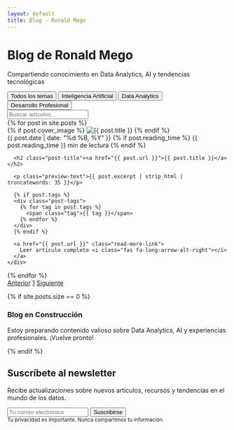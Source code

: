```yaml
---
layout: default
title: Blog - Ronald Mego
---
```


<div class="professional-banner smaller">
  <div class="banner-content">
    <h1>Blog de Ronald Mego</h1>
    <p class="tagline">Compartiendo conocimiento en Data Analytics, AI y tendencias tecnológicas</p>
  </div>
</div>

<div class="blog-filters">
  <div class="container">
    <div class="filter-buttons">
      <button class="filter-btn active" data-filter="all">Todos los temas</button>
      <button class="filter-btn" data-filter="ai">Inteligencia Artificial</button>
      <button class="filter-btn" data-filter="data-analytics">Data Analytics</button>
      <button class="filter-btn" data-filter="career">Desarrollo Profesional</button>
    </div>
    <div class="search-container">
      <input type="text" id="blog-search" class="search-input" placeholder="Buscar artículos...">
      <i class="fas fa-search search-icon"></i>
    </div>
  </div>
</div>

<div class="posts-container">
  {% for post in site.posts %}
  <article class="post-preview" 
    {% if post.tags contains "AI" or post.tags contains "Machine Learning" or post.tags contains "Artificial Intelligence" or post.tags contains "NLP" or post.tags contains "RAG" or post.tags contains "LLM" %}
      data-category="ai"
    {% elsif post.tags contains "Career Development" or post.tags contains "Industry Trends" or post.tags contains "Tech Education" %}
      data-category="career"
    {% else %}
      data-category="data-analytics"
    {% endif %}
    data-title="{{ post.title | downcase }}"
    data-tags="{{ post.tags | join: ' ' | downcase }}"
  >
    <div class="post-cover">
      {% if post.cover_image %}
        <img src="{{ post.cover_image }}" alt="{{ post.title }}" loading="lazy">
      {% endif %}
    </div>
    <div class="post-content-preview">
      <div class="post-meta">
        <span class="post-date">
          <i class="far fa-calendar-alt"></i>
          {{ post.date | date: "%d %B, %Y" }}
        </span>
        {% if post.reading_time %}
          <span class="reading-time">
            <i class="far fa-clock"></i>
            {{ post.reading_time }} min de lectura
          </span>
        {% endif %}
      </div>
      
      <h2 class="post-title"><a href="{{ post.url }}">{{ post.title }}</a></h2>
      
      <p class="preview-text">{{ post.excerpt | strip_html | truncatewords: 35 }}</p>
      
      {% if post.tags %}
      <div class="post-tags">
        {% for tag in post.tags %}
          <span class="tag">{{ tag }}</span>
        {% endfor %}
      </div>
      {% endif %}
      
      <a href="{{ post.url }}" class="read-more-link">
        Leer artículo completo <i class="fas fa-long-arrow-alt-right"></i>
      </a>
    </div>
  </article>
  {% endfor %}
</div>

<div class="pagination">
  <div class="pagination-links">
    <a href="#" class="pagination-link disabled"><i class="fas fa-chevron-left"></i> Anterior</a>
    <a href="#" class="pagination-link active">1</a>
    <a href="#" class="pagination-link disabled">Siguiente <i class="fas fa-chevron-right"></i></a>
  </div>
</div>

{% if site.posts.size == 0 %}
<div class="section-message">
  <i class="fas fa-pen-fancy"></i>
  <h3>Blog en Construcción</h3>
  <p>Estoy preparando contenido valioso sobre Data Analytics, AI y experiencias profesionales. ¡Vuelve pronto!</p>
</div>
{% endif %}

<div class="newsletter-signup">
  <div class="container">
    <div class="newsletter-content">
      <div class="newsletter-info">
        <h2>Suscríbete al newsletter</h2>
        <p>Recibe actualizaciones sobre nuevos artículos, recursos y tendencias en el mundo de los datos.</p>
      </div>
      <form action="https://formspree.io/f/mvgzypee" method="POST" class="newsletter-form">
        <div class="form-group">
          <input type="email" name="email" placeholder="Tu correo electrónico" required class="form-input">
          <button type="submit" class="form-button">
            <span class="default-text">Suscribirse</span>
            <span class="loading-text" style="display: none;">
              <i class="fas fa-spinner fa-spin"></i> Enviando...
            </span>
          </button>
        </div>
        <div class="form-disclaimer">
          <small>Tu privacidad es importante. Nunca compartimos tu información.</small>
        </div>
        <div class="form-message" style="display: none;"></div>
      </form>
    </div>
  </div>
</div>

<script>
document.addEventListener('DOMContentLoaded', function() {
  const form = document.querySelector('.newsletter-form');
  const formMessage = form.querySelector('.form-message');
  const defaultText = form.querySelector('.default-text');
  const loadingText = form.querySelector('.loading-text');
  
  form.addEventListener('submit', async function(e) {
    e.preventDefault();
    
    // Mostrar estado de carga
    defaultText.style.display = 'none';
    loadingText.style.display = 'inline-block';
    
    try {
      const response = await fetch(form.action, {
        method: 'POST',
        body: new FormData(form),
        headers: {
          Accept: 'application/json'
        }
      });
      
      if (response.ok) {
        // Éxito
        formMessage.innerHTML = '¡Gracias por suscribirte! Te enviaremos las últimas actualizaciones.';
        formMessage.style.display = 'block';
        formMessage.className = 'form-message success';
        form.reset();
      } else {
        throw new Error('Error al enviar');
      }
    } catch (error) {
      // Error
      formMessage.innerHTML = 'Hubo un error al procesar tu suscripción. Por favor intenta nuevamente.';
      formMessage.style.display = 'block';
      formMessage.className = 'form-message error';
    }
    
    // Restaurar botón
    defaultText.style.display = 'inline-block';
    loadingText.style.display = 'none';
  });
});
</script>